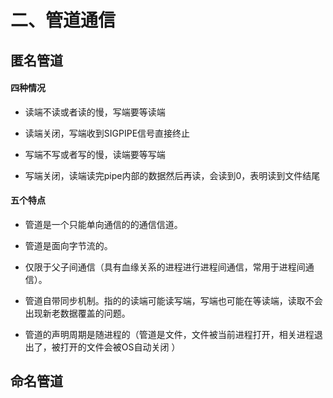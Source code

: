 # 二、管道通信

## 匿名管道

#### 四种情况

- 读端不读或者读的慢，写端要等读端

- 读端关闭，写端收到SIGPIPE信号直接终止

- 写端不写或者写的慢，读端要等写端

- 写端关闭，读端读完pipe内部的数据然后再读，会读到0，表明读到文件结尾

#### 五个特点

- 管道是一个只能单向通信的的通信信道。

- 管道是面向字节流的。

- 仅限于父子间通信（具有血缘关系的进程进行进程间通信，常用于进程间通信）。

- 管道自带同步机制。指的的读端可能读写端，写端也可能在等读端，读取不会出现新老数据覆盖的问题。

- 管道的声明周期是随进程的（管道是文件，文件被当前进程打开，相关进程退出了，被打开的文件会被OS自动关闭 ）

## 命名管道


